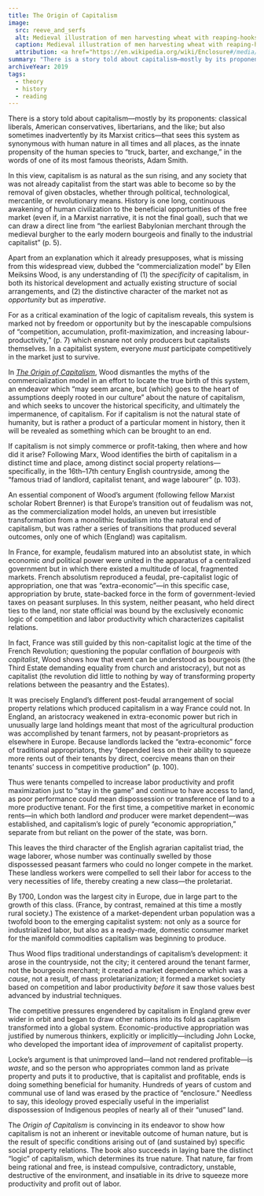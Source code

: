 ```yaml
---
title: The Origin of Capitalism
image:
  src: reeve_and_serfs
  alt: Medieval illustration of men harvesting wheat with reaping-hooks.
  caption: Medieval illustration of men harvesting wheat with reaping-hooks.
  attribution: <a href="https://en.wikipedia.org/wiki/Enclosure#/media/File:Reeve_and_Serfs.jpg">Wikimedia Commons</a>
summary: "There is a story told about capitalism—mostly by its proponents: classical liberals, American conservatives, libertarians, and the like; but also sometimes inadvertently by its Marxist critics—that sees this system as synonymous with human nature in all times and all places."
archiveYear: 2019
tags:
  - theory
  - history
  - reading
---
```


There is a story told about capitalism—mostly by its proponents: classical liberals, American conservatives, libertarians, and the like; but also sometimes inadvertently by its Marxist critics—that sees this system as synonymous with human nature in all times and all places, as the innate propensity of the human species to “truck, barter, and exchange,” in the words of one of its most famous theorists, Adam Smith.

In this view, capitalism is as natural as the sun rising, and any society that was not already capitalist from the start was able to become so by the removal of given obstacles, whether through political, technological, mercantile, or revolutionary means. History is one long, continuous awakening of human civilization to the beneficial opportunities of the free market (even if, in a Marxist narrative, it is not the final goal), such that we can draw a direct line from “the earliest Babylonian merchant through the medieval burgher to the early modern bourgeois and finally to the industrial capitalist” (p. 5).

Apart from an explanation which it already presupposes, what is missing from this widespread view, dubbed the “commercialization model” by Ellen Meiksins Wood, is any understanding of (1) the _specificity_ of capitalism, in both its historical development and actually existing structure of social arrangements, and (2) the distinctive character of the market not as _opportunity_ but as _imperative_.

For as a critical examination of the logic of capitalism reveals, this system is marked not by freedom or opportunity but by the inescapable compulsions of “competition, accumulation, profit-maximization, and increasing labour-productivity,” (p. 7) which ensnare not only producers but capitalists themselves. In a capitalist system, everyone _must_ participate competitively in the market just to survive.

In [_The Origin of Capitalism_](https://www.versobooks.com/books/2407-the-origin-of-capitalism), Wood dismantles the myths of the commercialization model in an effort to locate the true birth of this system, an endeavor which “may seem arcane, but (which) goes to the heart of assumptions deeply rooted in our culture” about the nature of capitalism, and which seeks to uncover the historical specificity, and ultimately the impermanence, of capitalism. For if capitalism is not the natural state of humanity, but is rather a product of a particular moment in history, then it will be revealed as something which can be brought to an end.

If capitalism is not simply commerce or profit-taking, then where and how did it arise? Following Marx, Wood identifies the birth of capitalism in a distinct time and place, among distinct social property relations—specifically, in the 16th–17th century English countryside, among the “famous triad of landlord, capitalist tenant, and wage labourer” (p. 103).

An essential component of Wood’s argument (following fellow Marxist scholar Robert Brenner) is that Europe’s transition out of feudalism was not, as the commercialization model holds, an uneven but irresistible transformation from a monolithic feudalism into the natural end of capitalism, but was rather a series of transitions that produced several outcomes, only one of which (England) was capitalism.

In France, for example, feudalism matured into an absolutist state, in which economic _and_ political power were united in the apparatus of a centralized government but in which there existed a multitude of local, fragmented markets. French absolutism reproduced a feudal, pre-capitalist logic of appropriation, one that was “extra-economic”—in this specific case, appropriation by brute, state-backed force in the form of government-levied taxes on peasant surpluses. In this system, neither peasant, who held direct ties to the land, nor state official was bound by the exclusively economic logic of competition and labor productivity which characterizes capitalist relations.

In fact, France was still guided by this non-capitalist logic at the time of the French Revolution; questioning the popular conflation of _bourgeois_ with _capitalist_, Wood shows how that event can be understood as bourgeois (the Third Estate demanding equality from church and aristocracy), but not as capitalist (the revolution did little to nothing by way of transforming property relations between the peasantry and the Estates).

It was precisely England’s different post-feudal arrangement of social property relations which produced capitalism in a way France could not. In England, an aristocracy weakened in extra-economic power but rich in unusually large land holdings meant that most of the agricultural production was accomplished by tenant farmers, not by peasant-proprietors as elsewhere in Europe. Because landlords lacked the “extra-economic” force of traditional appropriators, they “depended less on their ability to squeeze more rents out of their tenants by direct, coercive means than on their tenants’ success in competitive production” (p. 100).

Thus were tenants compelled to increase labor productivity and profit maximization just to “stay in the game” and continue to have access to land, as poor performance could mean dispossession or transference of land to a more productive tenant. For the first time, a competitive market in economic rents—in which both landlord _and_ producer were market dependent—was established, and capitalism’s logic of purely “economic appropriation,” separate from but reliant on the power of the state, was born.

This leaves the third character of the English agrarian capitalist triad, the wage laborer, whose number was continually swelled by those dispossessed peasant farmers who could no longer compete in the market. These landless workers were compelled to sell their labor for access to the very necessities of life, thereby creating a new class—the proletariat.

By 1700, London was the largest city in Europe, due in large part to the growth of this class. (France, by contrast, remained at this time a mostly rural society.) The existence of a market-dependent urban population was a twofold boon to the emerging capitalist system: not only as a source for industrialized labor, but also as a ready-made, domestic consumer market for the manifold commodities capitalism was beginning to produce.

Thus Wood flips traditional understandings of capitalism’s development: it arose in the countryside, not the city; it centered around the tenant farmer, not the bourgeois merchant; it created a market dependence which was a _cause_, not a result, of mass proletarianization; it formed a market society based on competition and labor productivity _before_ it saw those values best advanced by industrial techniques.

The competitive pressures engendered by capitalism in England grew ever wider in orbit and began to draw other nations into its fold as capitalism transformed into a global system. Economic-productive appropriation was justified by numerous thinkers, explicitly or implicitly—including John Locke, who developed the important idea of _improvement_ of capitalist property.

Locke’s argument is that unimproved land—land not rendered profitable—is _waste_, and so the person who appropriates common land as private property and puts it to productive, that is capitalist and profitable, ends is doing something beneficial for humanity. Hundreds of years of custom and communal use of land was erased by the practice of “enclosure.” Needless to say, this ideology proved especially useful in the imperialist dispossession of Indigenous peoples of nearly all of their “unused” land.

The _Origin of Capitalism_ is convincing in its endeavor to show how capitalism is not an inherent or inevitable outcome of human nature, but is the result of specific conditions arising out of (and sustained by) specific social property relations. The book also succeeds in laying bare the distinct “logic” of capitalism, which determines its true nature. That nature, far from being rational and free, is instead compulsive, contradictory, unstable, destructive of the environment, and insatiable in its drive to squeeze more productivity and profit out of labor.
